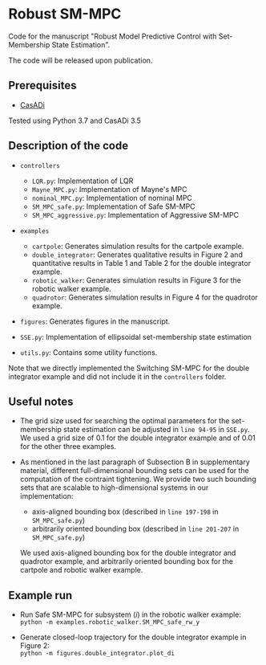 # Robust SM-MPC
Code for the manuscript "Robust Model Predictive Control with Set-Membership State Estimation".

The code will be released upon publication.

## Prerequisites
* [CasADi](https://web.casadi.org/)

Tested using Python 3.7 and CasADi 3.5

## Description of the code
* `controllers`
    * `LQR.py`: Implementation of LQR
    * `Mayne_MPC.py`: Implementation of Mayne's MPC
    * `nominal_MPC.py`: Implementation of nominal MPC
    * `SM_MPC_safe.py`: Implementation of Safe SM-MPC
    * `SM_MPC_aggressive.py`: Implementation of Aggressive SM-MPC

* `examples`
    * `cartpole`: Generates simulation results for the cartpole example.
    * `double_integrator`: Generates qualitative results in Figure 2 and quantitative results in Table 1 and Table 2 for the double integrator example.
    * `robotic_walker`: Generates simulation results in Figure 3 for the robotic walker example.
    * `quadrotor`: Generates simulation results in Figure 4 for the quadrotor example.

* `figures`: Generates figures in the manuscript.

* `SSE.py`: Implementation of ellipsoidal set-membership state estimation

* `utils.py`: Contains some utility functions.

Note that we directly implemented the Switching SM-MPC for the double integrator example and did not include it in the `controllers` folder.

## Useful notes
* The grid size used for searching the optimal parameters for the set-membership state estimation can be adjusted in `line 94-95` in `SSE.py`. We used a grid size of 0.1 for the double integrator example and of 0.01 for the other three examples.
* As mentioned in the last paragraph of Subsection B in supplementary material, different full-dimensional bounding sets can be used for the computation of the contraint tightening. We provide two such bounding sets that are scalable to high-dimensional systems in our implementation:
    * axis-aligned bounding box (described in `line 197-198` in `SM_MPC_safe.py`)
    * arbitrarily oriented bounding box (described in `line 201-207` in `SM_MPC_safe.py`)

  We used axis-aligned bounding box for the double integrator and quadrotor example, and arbitrarily oriented bounding box for the cartpole and robotic walker example.

## Example run
* Run Safe SM-MPC for subsystem (*i*) in the robotic walker example:  
  `python -m examples.robotic_walker.SM_MPC_safe_rw_y`
  
* Generate closed-loop trajectory for the double integrator example in Figure 2:  
  `python -m figures.double_integrator.plot_di`

